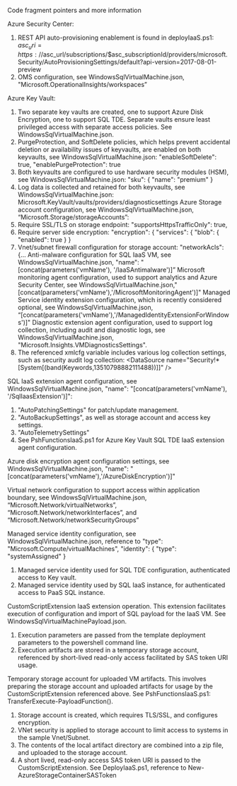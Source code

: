 Code fragment pointers and more information

Azure Security Center:
1.	REST API auto-provisioning enablement is found in deployIaaS.ps1:
$asc_uri = https://$asc_url/subscriptions/$asc_subscriptionId/providers/microsoft.Security/AutoProvisioningSettings/default?api-version=2017-08-01-preview
2.	OMS configuration, see WindowsSqlVirtualMachine.json, "Microsoft.OperationalInsights/workspaces”

Azure Key Vault:
1.	Two separate key vaults are created, one to support Azure Disk Encryption, one to support SQL TDE.  Separate vaults ensure least privileged access with separate access policies.  See WindowsSqlVirtualMachine.json.
2.	PurgeProtection, and SoftDelete policies, which helps prevent accidental deletion or availability issues of keyvaults, are enabled on both keyvaults, see WindowsSqlVirtualMachine.json:
        "enableSoftDelete": true, "enablePurgeProtection": true
3.	Both keyvaults are configured to use hardware security modules (HSM), see WindowsSqlVirtualMachine.json:
        "sku": { "name": "premium" }
4.	Log data is collected and retained for both keyvaults, see WindowsSqlVirtualMachine.json:
Microsoft.KeyVault/vaults/providers/diagnosticsettings
Azure Storage account configuration, see WindowsSqlVirtualMachine.json, “Microsoft.Storage/storageAccounts”:
1.	Require SSL/TLS on storage endpoint:
"supportsHttpsTrafficOnly": true,
2.	Require server side encryption:
        "encryption": { "services": {  "blob": {  "enabled": true }  }
3.	Vnet/subnet firewall configuration for storage account:
       "networkAcls": {…
Anti-malware configuration for SQL IaaS VM, see WindowsSqlVirtualMachine.json, "name": "[concat(parameters('vmName'), '/IaaSAntimalware')]”
Microsoft monitoring agent configuration, used to support analytics and Azure Security Center, see WindowsSqlVirtualMachine.json,"[concat(parameters('vmName'),'/MicrosoftMonitoringAgent')]"
Managed Service identity extension configuration, which is recently considered optional, see WindowsSqlVirtualMachine.json, “[concat(parameters('vmName'),'/ManagedIdentityExtensionForWindows')]"
Diagnostic extension agent configuration, used to support log collection, including audit and diagnostic logs, see WindowsSqlVirtualMachine.json, "Microsoft.Insights.VMDiagnosticsSettings".
1.	The referenced xmlcfg variable includes various log collection settings, such as security audit log collection: <DataSource name=\"Security!*[System[(band(Keywords,13510798882111488))]]\" />

SQL IaaS extension agent configuration, see WindowsSqlVirtualMachine.json, "name": "[concat(parameters('vmName'), '/SqlIaasExtension')]":
1.	"AutoPatchingSettings" for patch/update management.
2.	"AutoBackupSettings", as well as storage account and access key settings.
3.	"AutoTelemetrySettings"
4.	See PshFunctionsIaaS.ps1 for Azure Key Vault SQL TDE IaaS extension agent configuration.

Azure disk encryption agent configuration settings, see WindowsSqlVirtualMachine.json, "name": "[concat(parameters('vmName'),'/AzureDiskEncryption')]"

Virtual network configuration to support access within application boundary, see WindowsSqlVirtualMachine.json, “Microsoft.Network/virtualNetworks”, “Microsoft.Network/networkInterfaces”, and “Microsoft.Network/networkSecurityGroups”

Managed service identity configuration, see WindowsSqlVirtualMachine.json, reference to "type": "Microsoft.Compute/virtualMachines",  "identity": {  "type": "systemAssigned"  }
1.	Managed service identity used for SQL TDE configuration, authenticated access to Key vault.
2.	Managed service identity used by SQL IaaS instance, for authenticated access to PaaS SQL instance.

CustomScriptExtension IaaS extension operation.  This extension facilitates execution of configuration and import of SQL payload for the IaaS VM.  See WindowsSqlVirtualMachinePayload.json.
1.	Execution parameters are passed from the template deployment parameters to the powershell command line.
2.	Execution artifacts are stored in a temporary storage account, referenced by short-lived read-only access facilitated by SAS token URI usage.

Temporary storage account for uploaded VM artifacts.  This involves preparing the storage account and uploaded artifacts for usage by the CustomScriptExtension referenced above.  See PshFunctionsIaaS.ps1: TransferExecute-PayloadFunction().
1.	Storage account is created, which requires TLS/SSL, and configures encryption.
2.	VNet security is applied to storage account to limit access to systems in the sample Vnet/Subnet.
3.	The contents of the local artifact directory are combined into a zip file, and uploaded to the storage account.
4.	A short lived, read-only access SAS token URI is passed to the CustomScriptExtension.  See DeployIaaS.ps1, reference to New-AzureStorageContainerSASToken
